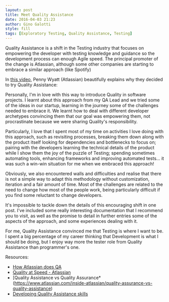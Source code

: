 ```yaml
---
layout: post
title: Meet Quality Assistance
date: 2016-04-03 21:23
author: Gino Galotti
style: fill
tags: [Exploratory Testing, Quality Assistance, Testing]
---
```

Quality Assistance is a shift in the Testing industry that focuses on empowering the developer with testing knowledge and guidance so the development process can enough Agile speed. The principal promoter of the change is Atlassian, although some other companies are starting to embrace a similar approach (like Spotify)

In [this video](http://www.youtube.com/watch?v=w5MN1JWRM1I), Penny Wyatt (Atlassian) beautifully explains why they decided to try Quality Assistance:

Personally, I'm in love with this way to introduce Quality in software projects. I learnt about this approach from my QA Lead and we tried some of the ideas in our startup, learning in the journey some of the challenges needed to embrace it. We learnt how to deal with different developer archetypes convincing them that our goal was empowering them, not procrastinate because we were sharing Quality's responsibility.

Particularly, I love that I spent most of my time on activities I love doing with this approach, such as revisiting processes, breaking them down along with the product itself looking for dependencies and bottlenecks to focus on; pairing with the developers learning the technical details of the product while I show them the joy of the puzzle of Testing; spending sometimes automating tools, enhancing frameworks and improving automated tests... it was such a win-win situation for me when we embraced this approach!

Obviously, we also encountered walls and difficulties and realise that there is not a simple way to adapt this methodology without customization, iteration and a fair amount of time. Most of the challenges are related to the need to change how most of the people work, being particularly difficult if you find some reluctant to change developers.

It's impossible to tackle down the details of this encouraging shift in one post. I've included some really interesting documentation that I recommend you to visit, as well as the promise to detail in further entries some of the aspects of the approach, and some experiences dealing with it.

For me, Quality Assistance convinced me that Testing is where I want to be. I spent a big percentage of my career thinking that Development is what I should be doing, but I enjoy way more the tester role from Quality Assistance than programmer's one.

Resources:

* [How Atlassian does QA](https://www.atlassian.com/inside-atlassian/qa)
* [Quality at Speed - Atlassian](https://summit.atlassian.com/archives/2014/software-teams/quality-at-speed)
* [Quality Assistance vs Quality Assurance* (https://www.atlassian.com/inside-atlassian/quality-assurance-vs-quality-assistance)
* [Developing Quality Assistance skills](https://www.atlassian.com/inside-atlassian/software-QA-skills)
